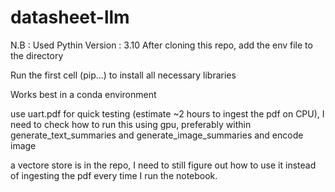 # datasheet-llm

N.B : Used Pythin Version : 3.10
After cloning this repo, add the env file to the directory

Run the first cell (pip...) to install all necessary libraries 

Works best in a conda environment 

use uart.pdf for quick testing (estimate ~2 hours to ingest the pdf on CPU), I need to check how to run this using gpu, preferably within generate_text_summaries and generate_image_summaries and encode image 

a vectore store is in the repo, I need to still figure out how to use it instead of ingesting the pdf every time I run the notebook. 

